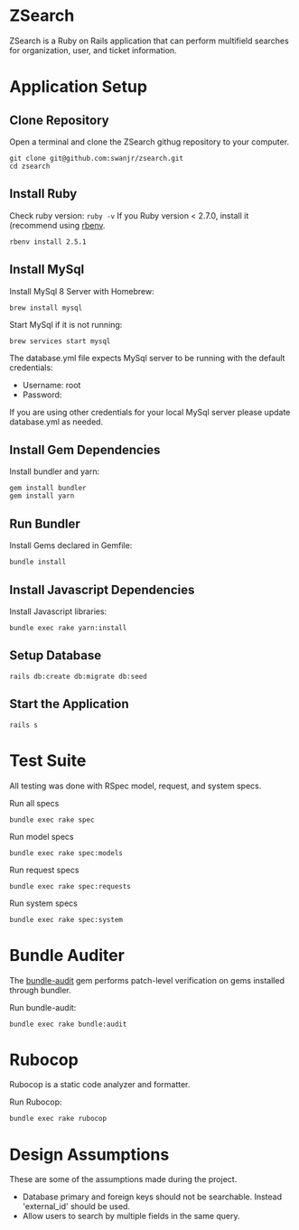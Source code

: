 # ZSearch

ZSearch is a Ruby on Rails application that can perform multifield searches for organization, user, and ticket information. 

# Application Setup

## Clone Repository
Open a terminal and clone the ZSearch githug repository to your computer.
```shell
git clone git@github.com:swanjr/zsearch.git
cd zsearch
```

## Install Ruby
Check ruby version: `ruby -v`
If you Ruby version < 2.7.0, install it (recommend using [rbenv](https://github.com/rbenv/rbenv#installation). 
```shell
rbenv install 2.5.1
```

## Install MySql
Install MySql 8 Server with Homebrew:
```
brew install mysql
```

Start MySql if it is not running:
```
brew services start mysql
```

The database.yml file expects MySql server to be running with the default credentials:
- Username: root
- Password: 

If you are using other credentials for your local MySql server please update database.yml as needed.

## Install Gem Dependencies
Install bundler and yarn:
```
gem install bundler
gem install yarn
```

## Run Bundler
Install Gems declared in Gemfile:
```
bundle install
```

## Install Javascript Dependencies
Install Javascript libraries: 
```
bundle exec rake yarn:install
```

## Setup Database
```
rails db:create db:migrate db:seed
```

## Start the Application
```
rails s
```

# Test Suite
All testing was done with RSpec model, request, and system specs. 

Run all specs
```
bundle exec rake spec
```

Run model specs
```
bundle exec rake spec:models
```

Run request specs
```
bundle exec rake spec:requests
```

Run system specs
```
bundle exec rake spec:system
```

# Bundle Auditer
The [bundle-audit](https://github.com/rubysec/bundler-audit) gem performs patch-level 
verification on gems installed through bundler.

Run bundle-audit:
```
bundle exec rake bundle:audit
```

# Rubocop
Rubocop is a static code analyzer and formatter.

Run Rubocop:
```
bundle exec rake rubocop
```

# Design Assumptions
These are some of the assumptions made during the project.
- Database primary and foreign keys should not be searchable. Instead 'external_id' should be used.
- Allow users to search by multiple fields in the same query.
